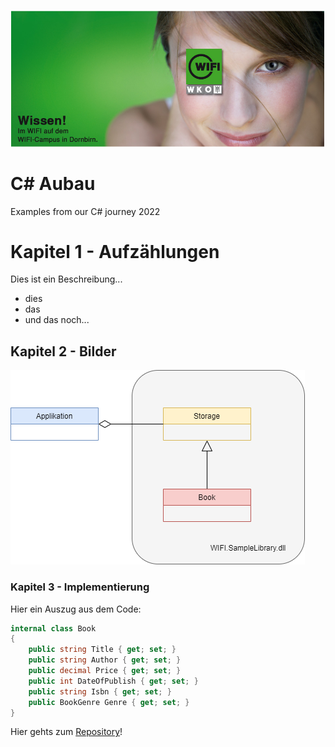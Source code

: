 ![WIFI Logo](docs/wifi_campus.PNG)
# C# Aubau
Examples from our C# journey 2022

# Kapitel 1 - Aufzählungen
Dies ist ein Beschreibung...

- dies
- das
- und das noch...


## Kapitel 2 - Bilder

![Sample Bild](images/sample.drawio.png)

### Kapitel 3 - Implementierung

Hier ein Auszug aus dem Code:

```csharp
internal class Book
{
    public string Title { get; set; }
    public string Author { get; set; }
    public decimal Price { get; set; }
    public int DateOfPublish { get; set; }
    public string Isbn { get; set; }
    public BookGenre Genre { get; set; }
}
```

Hier gehts zum [Repository](https://github.com/atillakati/csharp-aufbau-2022-trainer)!
